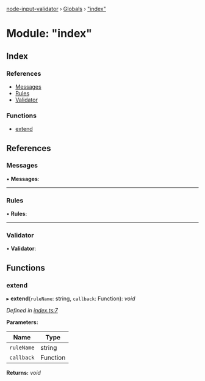 [node-input-validator](../README.md) › [Globals](../globals.md) › ["index"](_index_.md)

# Module: "index"

## Index

### References

* [Messages](_index_.md#messages)
* [Rules](_index_.md#rules)
* [Validator](_index_.md#validator)

### Functions

* [extend](_index_.md#extend)

## References

###  Messages

• **Messages**:

___

###  Rules

• **Rules**:

___

###  Validator

• **Validator**:

## Functions

###  extend

▸ **extend**(`ruleName`: string, `callback`: Function): *void*

*Defined in [index.ts:7](https://github.com/bitnbytesio/node-input-validator/blob/f6990fa/src/index.ts#L7)*

**Parameters:**

Name | Type |
------ | ------ |
`ruleName` | string |
`callback` | Function |

**Returns:** *void*
